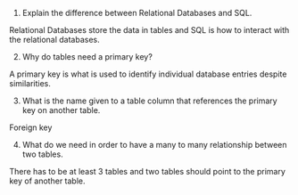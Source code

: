 1) Explain the difference between Relational Databases and SQL.

Relational Databases store the data in tables and SQL is how to interact with the relational databases.

2) Why do tables need a primary key?

A primary key is what is used to identify individual database entries despite similarities.

3) What is the name given to a table column that references the primary key on another table.

Foreign key

4) What do we need in order to have a many to many relationship between two tables.

There has to be at least 3 tables and two tables should point to the primary key of another table.